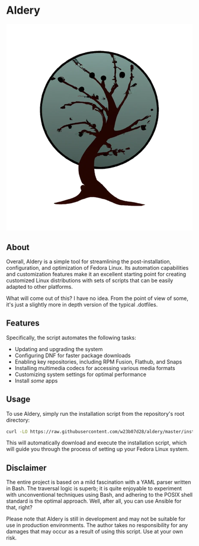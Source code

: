 # Aldery

![Logo](assets/logo.png)

## About

Overall, Aldery is a simple tool for streamlining the post-installation, configuration, and optimization of Fedora Linux. Its automation capabilities and customization features make it an excellent starting point for creating customized Linux distributions with sets of scripts that can be easily adapted to other platforms.

What will come out of this? I have no idea. From the point of view of some, it's just a slightly more in depth version of the typical .dotfiles.

## Features

Specifically, the script automates the following tasks:

* Updating and upgrading the system
* Configuring DNF for faster package downloads
* Enabling key repositories, including RPM Fusion, Flathub, and Snaps
* Installing multimedia codecs for accessing various media formats
* Customizing system settings for optimal performance
* Install *some* apps

## Usage

To use Aldery, simply run the installation script from the repository's root directory:

```bash
curl -LO https://raw.githubusercontent.com/w23b07d28/aldery/master/install.sh && sh install.sh
```

This will automatically download and execute the installation script, which will guide you through the process of setting up your Fedora Linux system.

## Disclaimer

The entire project is based on a mild fascination with a YAML parser written in Bash. The traversal logic is superb; it is quite enjoyable to experiment with unconventional techniques using Bash, and adhering to the POSIX shell standard is the optimal approach. Well, after all, you can use Ansible for that, right?

Please note that Aldery is still in development and may not be suitable for use in production environments. The author takes no responsibility for any damages that may occur as a result of using this script. Use at your own risk.
